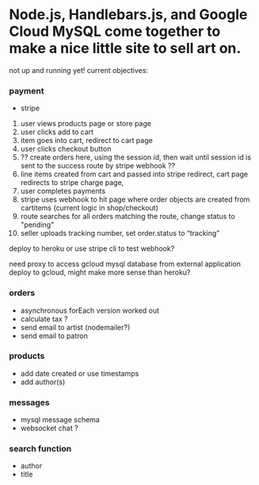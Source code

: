 # Node.js, Handlebars.js, and Google Cloud MySQL come together to make a nice little site to sell art on.

not up and running yet!
current objectives:

### payment

- stripe

1. user views products page or store page
2. user clicks add to cart
3. item goes into cart, redirect to cart page
4. user clicks checkout button
5. ?? create orders here, using the session id, then wait until session id is sent to the success route by stripe webhook ??
6. line items created from cart and passed into stripe redirect, cart page redirects to stripe charge page,
7. user completes payments
8. stripe uses webhook to hit page where order objects are created from cartitems (current logic in shop/checkout)
9. route searches for all orders matching the route, change status to "pending"
10. seller uploads tracking number, set order.status to “tracking”

deploy to heroku or use stripe cli to test webhook?

need proxy to access gcloud mysql database from external application
deploy to gcloud, might make more sense than heroku?

### orders

- asynchronous forEach version worked out
- calculate tax ?
- send email to artist (nodemailer?)
- send email to patron

### products

- add date created or use timestamps
- add author(s)

### messages

- mysql message schema
- websocket chat ?

### search function

- author
- title

